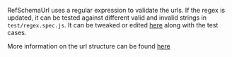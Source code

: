 RefSchemaUrl uses a regular expression to validate the urls. If the regex is updated, it can be tested against different valid and invalid strings in `test/regex.spec.js`. It can be tweaked or edited [here](https://regex101.com/r/gM5cU5/1) along with the test cases.

More information on the url structure can be found [here](https://s1seven.github.io/SEP/schemas/#versioning)
